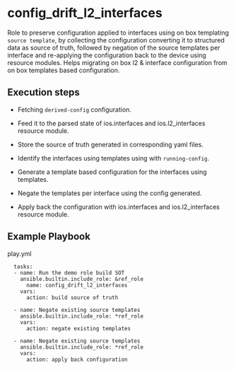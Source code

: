 # config_drift_l2_interfaces

Role to preserve configuration applied to interfaces using on box templating `source template`, by collecting the configuration converting it to structured data as source of truth, followed by negation of the source templates per interface and re-applying the configuration back to the device using resource modules.
Helps migrating on box l2 & interface configuration from on box templates based configuration.

## Execution steps

- Fetching `derived-config` configuration.
- Feed it to the parsed state of ios.interfaces and ios.l2_interfaces resource module.
- Store the source of truth generated in corresponding yaml files.

- Identify the interfaces using templates using with `running-config`.
- Generate a template based configuration for the interfaces using templates.
- Negate the templates per interface using the config generated.

- Apply back the configuration with ios.interfaces and ios.l2_interfaces resource module.

## Example Playbook

play.yml

```
  tasks:
  - name: Run the demo role build SOT
    ansible.builtin.include_role: &ref_role
      name: config_drift_l2_interfaces
    vars:
      action: build source of truth

  - name: Negate existing source templates
    ansible.builtin.include_role: *ref_role
    vars:
      action: negate existing templates

  - name: Negate existing source templates
    ansible.builtin.include_role: *ref_role
    vars:
      action: apply back configuration
```
